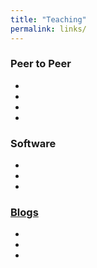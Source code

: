```yaml
---
title: "Teaching"
permalink: links/
---
```


### Peer to Peer

*   
*   
*   
*   

### Software

*   
*   
*   



### [Blogs](http://osbn.de/)

*  
*  
*   
